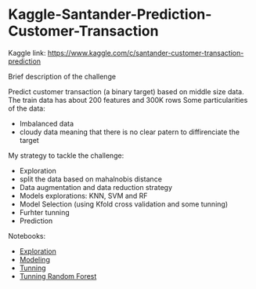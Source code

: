 # Kaggle-Santander-Prediction-Customer-Transaction
Kaggle link: https://www.kaggle.com/c/santander-customer-transaction-prediction

Brief description of the challenge

Predict customer transaction (a binary target) based on middle size data. The train data has about 200 features and 300K rows
Some particularities of the data:
* Imbalanced data
* cloudy data meaning that there is no clear patern to diffirenciate the target

My strategy to tackle the challenge:
* Exploration
* split the data based on mahalnobis distance
* Data augmentation and data reduction strategy
* Models explorations: KNN, SVM and RF
* Model Selection (using Kfold cross validation and some tunning)
* Furhter tunning
* Prediction

Notebooks:
* [Exploration](https://github.com/miguelmayhem92/Kaggle-Santander-Prediction-Customer-Transaction/blob/main/CST_explo.ipynb)
* [Modeling](https://github.com/miguelmayhem92/Kaggle-Santander-Prediction-Customer-Transaction/blob/main/CST_modeling.ipynb)
* [Tunning](https://github.com/miguelmayhem92/Kaggle_Santander/blob/main/CST_Tunning.ipynb)
* [Tunning Random Forest](https://github.com/miguelmayhem92/Kaggle_Santander/blob/main/CST_RF_Tunning.ipynb)
